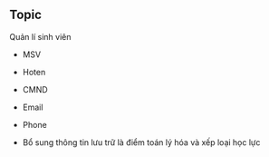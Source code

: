## Topic
Quản lí sinh viên
- MSV
- Hoten
- CMND
- Email
- Phone

- Bổ sung thông tin lưu trữ là điểm toán lý hóa và xếp loại học lực


